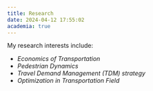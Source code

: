 ```yaml
---
title: Research
date: 2024-04-12 17:55:02
academia: true
---
```


My research interests include:

- *Economics of Transportation*
- *Pedestrian Dynamics*
- *Travel Demand Management (TDM) strategy*
- *Optimization in Transportation Field*
